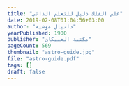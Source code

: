 ```yaml
---
title: "علم الفلك دليل للتعلم الذاتي"
date: 2019-02-08T01:04:56+03:00
author: "دانيال موشيه"
yearPublished: 1900
publisher: "مكتبة العبيكان"
pageCount: 569
thumbnail: "astro-guide.jpg"
file: "astro-guide.pdf"
tags: []
draft: false
---
```


